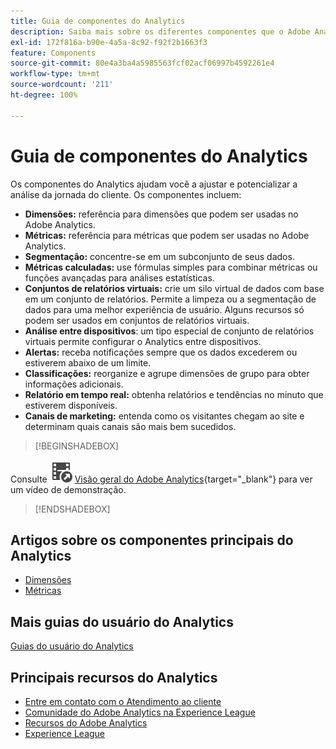 ```yaml
---
title: Guia de componentes do Analytics
description: Saiba mais sobre os diferentes componentes que o Adobe Analytics oferece.
exl-id: 172f816a-b90e-4a5a-8c92-f92f2b1663f3
feature: Components
source-git-commit: 80e4a3ba4a5985563fcf02acf06997b4592261e4
workflow-type: tm+mt
source-wordcount: '211'
ht-degree: 100%

---
```


# Guia de componentes do Analytics

Os componentes do Analytics ajudam você a ajustar e potencializar a análise da jornada do cliente. Os componentes incluem:

* **Dimensões:** referência para dimensões que podem ser usadas no Adobe Analytics.
* **Métricas:** referência para métricas que podem ser usadas no Adobe Analytics.
* **Segmentação:** concentre-se em um subconjunto de seus dados.
* **Métricas calculadas:** use fórmulas simples para combinar métricas ou funções avançadas para análises estatísticas.
* **Conjuntos de relatórios virtuais:** crie um silo virtual de dados com base em um conjunto de relatórios. Permite a limpeza ou a segmentação de dados para uma melhor experiência de usuário. Alguns recursos só podem ser usados em conjuntos de relatórios virtuais.
* **Análise entre dispositivos**: um tipo especial de conjunto de relatórios virtuais permite configurar o Analytics entre dispositivos.
* **Alertas:** receba notificações sempre que os dados excederem ou estiverem abaixo de um limite.
* **Classificações:** reorganize e agrupe dimensões de grupo para obter informações adicionais.
* **Relatório em tempo real:** obtenha relatórios e tendências no minuto que estiverem disponíveis.
* **Canais de marketing:** entenda como os visitantes chegam ao site e determinam quais canais são mais bem sucedidos.


>[!BEGINSHADEBOX]

Consulte ![VideoCheckedOut](/help/assets/icons/VideoCheckedOut.svg) [Visão geral do Adobe Analytics](https://video.tv.adobe.com/v/27429?quality=12&learn=on){target="_blank"} para ver um vídeo de demonstração.

>[!ENDSHADEBOX]


## Artigos sobre os componentes principais do Analytics

* [Dimensões](dimensions/overview.md)
* [Métricas](metrics/overview.md)

## Mais guias do usuário do Analytics

[Guias do usuário do Analytics](https://experienceleague.adobe.com/docs/analytics.html?lang=pt-BR)

## Principais recursos do Analytics

* [Entre em contato com o Atendimento ao cliente](https://experienceleague.adobe.com/pt-br?support-solution=Analytics&lang=pt-BR#support)
* [Comunidade do Adobe Analytics na Experience League](https://experienceleaguecommunities.adobe.com/t5/adobe-analytics/ct-p/adobe-analytics-community?profile.language=pt)
* [Recursos do Adobe Analytics](https://experienceleaguecommunities.adobe.com/t5/adobe-analytics-discussions/adobe-analytics-resources/m-p/276666?profile.language=pt)
* [Experience League](https://experienceleague.adobe.com/pt-br)
